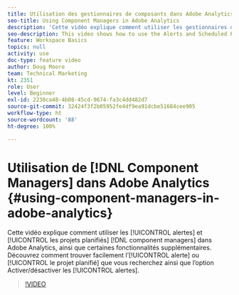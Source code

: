 ```yaml
---
title: Utilisation des gestionnaires de composants dans Adobe Analytics
seo-title: Using Component Managers in Adobe Analytics
description: 'Cette vidéo explique comment utiliser les gestionnaires de composants Alertes et Projets planifiés dans Adobe Analytics, ainsi que dʼautres fonctionnalités. Découvrez comment trouver facilement lʼalerte ou le projet planifié que vous recherchez, ainsi que lʼoption Activer/désactiver les alertes. '
seo-description: This video shows how to use the Alerts and Scheduled Projects component managers in Adobe Analytics, along with some additional features. Learn how to easily find the Alert or Scheduled Project you’re looking for as well as Enable/Disable Alerts.
feature: Workspace Basics
topics: null
activity: use
doc-type: feature video
author: Doug Moore
team: Technical Marketing
kt: 2351
role: User
level: Beginner
exl-id: 2230ca48-4b08-45cd-9674-fa3c4dd482d7
source-git-commit: 32424f3f2b05952fe4df9ea91dcbe51684cee905
workflow-type: ht
source-wordcount: '88'
ht-degree: 100%

---
```


# Utilisation de [!DNL Component Managers] dans Adobe Analytics {#using-component-managers-in-adobe-analytics}

Cette vidéo explique comment utiliser les [!UICONTROL alertes] et [!UICONTROL les projets planifiés] [!DNL component managers] dans Adobe Analytics, ainsi que certaines fonctionnalités supplémentaires. Découvrez comment trouver facilement lʼ[!UICONTROL alerte] ou [!UICONTROL le projet planifié] que vous recherchez ainsi que lʼoption Activer/désactiver les [!UICONTROL alertes].

>[!VIDEO](https://video.tv.adobe.com/v/24068/?quality=12)
